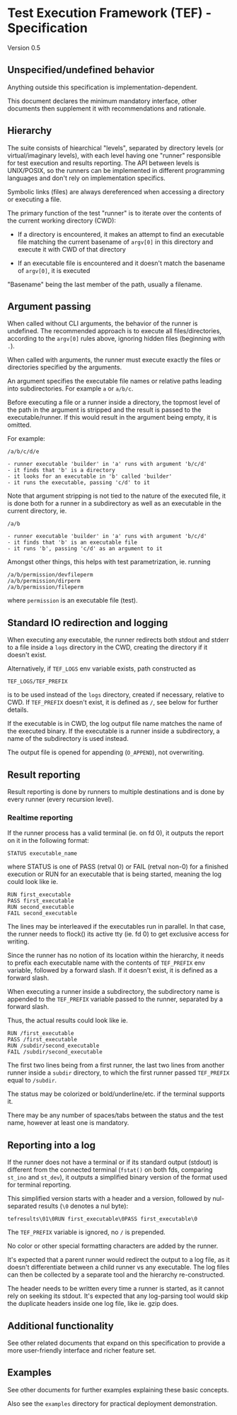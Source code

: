 # Test Execution Framework (TEF) - Specification

Version 0.5

## Unspecified/undefined behavior

Anything outside this specification is implementation-dependent.

This document declares the minimum mandatory interface, other documents then
supplement it with recommendations and rationale.

## Hierarchy

The suite consists of hiearchical "levels", separated by directory levels
(or virtual/imaginary levels), with each level having one "runner" responsible
for test execution and results reporting. The API between levels is UNIX/POSIX,
so the runners can be implemented in different programming languages and don't
rely on implementation specifics.

Symbolic links (files) are always dereferenced when accessing a directory or
executing a file.

The primary function of the test "runner" is to iterate over the contents of
the current working directory (CWD):

* If a directory is encountered, it makes an attempt to find an executable file
  matching the current basename of `argv[0]` in this directory and execute it
  with CWD of that directory

* If an executable file is encountered and it doesn't match the basename of
  `argv[0]`, it is executed

"Basename" being the last member of the path, usually a filename.

## Argument passing

When called without CLI arguments, the behavior of the runner is undefined.
The recommended approach is to execute all files/directories, according to the
`argv[0]` rules above, ignoring hidden files (beginning with `.`).

When called with arguments, the runner must execute exactly the files or
directories specified by the arguments.

An argument specifies the executable file names or relative paths leading into
subdirectories. For example `a` or `a/b/c`.

Before executing a file or a runner inside a directory, the topmost level
of the path in the argument is stripped and the result is passed to the
executable/runner. If this would result in the argument being empty, it is
omitted.

For example:
```
/a/b/c/d/e

- runner executable 'builder' in 'a' runs with argument 'b/c/d'
- it finds that 'b' is a directory
- it looks for an executable in 'b' called 'builder'
- it runs the executable, passing 'c/d' to it
```

Note that argument stripping is not tied to the nature of the executed file,
it is done both for a runner in a subdirectory as well as an executable in the
current directory, ie.
```
/a/b

- runner executable 'builder' in 'a' runs with argument 'b/c/d'
- it finds that 'b' is an executable file
- it runs 'b', passing 'c/d' as an argument to it
```

Amongst other things, this helps with test parametrization, ie. running
```
/a/b/permission/devfileperm
/a/b/permission/dirperm
/a/b/permission/fileperm
```
where `permission` is an executable file (test).

## Standard IO redirection and logging

When executing any executable, the runner redirects both stdout and stderr
to a file inside a `logs` directory in the CWD, creating the directory if it
doesn't exist.

Alternatively, if `TEF_LOGS` env variable exists, path constructed as
```
TEF_LOGS/TEF_PREFIX
```
is to be used instead of the `logs` directory, created if necessary, relative
to CWD. If `TEF_PREFIX` doesn't exist, it is defined as `/`, see below for
further details.

If the executable is in CWD, the log output file name matches the name of
the executed binary. If the executable is a runner inside a subdirectory,
a name of the subdirectory is used instead.

The output file is opened for appending (`O_APPEND`), not overwriting.

## Result reporting

Result reporting is done by runners to multiple destinations and is done by
every runner (every recursion level).

### Realtime reporting

If the runner process has a valid terminal (ie. on fd 0), it outputs the report
on it in the following format:
```
STATUS executable_name
```
where STATUS is one of PASS (retval 0) or FAIL (retval non-0) for a finished
execution or RUN for an executable that is being started, meaning the log could
look like ie.
```
RUN first_executable
PASS first_executable
RUN second_executable
FAIL second_executable
```
The lines may be interleaved if the executables run in parallel. In that case,
the runner needs to flock() its active tty (ie. fd 0) to get exclusive access
for writing.

Since the runner has no notion of its location within the hierarchy, it needs
to prefix each executable name with the contents of `TEF_PREFIX` env variable,
followed by a forward slash. If it doesn't exist, it is defined as a forward
slash.

When executing a runner inside a subdirectory, the subdirectory name is appended
to the `TEF_PREFIX` variable passed to the runner, separated by a forward slash.

Thus, the actual results could look like ie.
```
RUN /first_executable
PASS /first_executable
RUN /subdir/second_executable
FAIL /subdir/second_executable
```
The first two lines being from a first runner, the last two lines from another
runner inside a `subdir` directory, to which the first runner passed
`TEF_PREFIX` equal to `/subdir`.

The status may be colorized or bold/underline/etc. if the terminal supports it.

There may be any number of spaces/tabs between the status and the test name,
however at least one is mandatory.

## Reporting into a log

If the runner does not have a terminal or if its standard output (stdout) is
different from the connected terminal (`fstat()` on both fds, comparing `st_ino`
and `st_dev`), it outputs a simplified binary version of the format used for
terminal reporting.

This simplified version starts with a header and a version, followed by
nul-separated results (`\0` denotes a nul byte):
```
tefresults\01\0RUN first_executable\0PASS first_executable\0
```

The `TEF_PREFIX` variable is ignored, no `/` is prepended.

No color or other special formatting characters are added by the runner.

It's expected that a parent runner would redirect the output to a log file,
as it doesn't differentiate between a child runner vs any executable.
The log files can then be collected by a separate tool and the hierarchy
re-constructed.

The header needs to be written every time a runner is started, as it cannot
rely on seeking its stdout. It's expected that any log-parsing tool would
skip the duplicate headers inside one log file, like ie. gzip does.

## Additional functionality

See other related documents that expand on this specification to provide
a more user-friendly interface and richer feature set.

## Examples

See other documents for further examples explaining these basic concepts.

Also see the `examples` directory for practical deployment demonstration.
